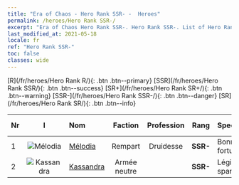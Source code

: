 ```yaml
---
title: "Era of Chaos - Hero Rank SSR- -  Heroes"
permalink: /heroes/Hero Rank SSR-/
excerpt: "Era of Chaos Hero Rank SSR-. Hero Rank SSR-. List of Hero Rank  in Era of Chaos"
last_modified_at: 2021-05-18
locale: fr
ref: "Hero Rank SSR-"
toc: false
classes: wide
---
```

 [R](/fr/heroes/Hero Rank R/){: .btn .btn--primary} [SSR](/fr/heroes/Hero Rank SSR/){: .btn .btn--success} [SR+](/fr/heroes/Hero Rank SR+/){: .btn .btn--warning} [SSR-](/fr/heroes/Hero Rank SSR-/){: .btn .btn--danger} [SR](/fr/heroes/Hero Rank SR/){: .btn .btn--info} 

  | Nr |  I |    Nom    |  Faction  |  Profession   |  Rang  |    Specialty     | User Rate  | 
  |:---|:--:|:-----------|:-------:|:-------------:|:------:|:-----------------|:----:|
  | 1 | ![Mélodia](/images/h/h_Melodia.jpg) | [Mélodia](/fr/heroes/Melodia/) | Rempart | Druidesse | **SSR-** |  Bonne fortune | R |
  | 2 | ![Kassandra](/images/h/h_kashandela.jpg) | [Kassandra](/fr/heroes/Kassandra/) | Armée neutre |  | **SSR-** |  Légion spartiate | R |
